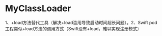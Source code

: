 # MyClassLoader
1、+load方法替代工具（解决+load滥用导致启动时间超长问题）。2、Swift pod工程类似+load方法的调用方式（Swift没有+load，难以实现注册模式）
